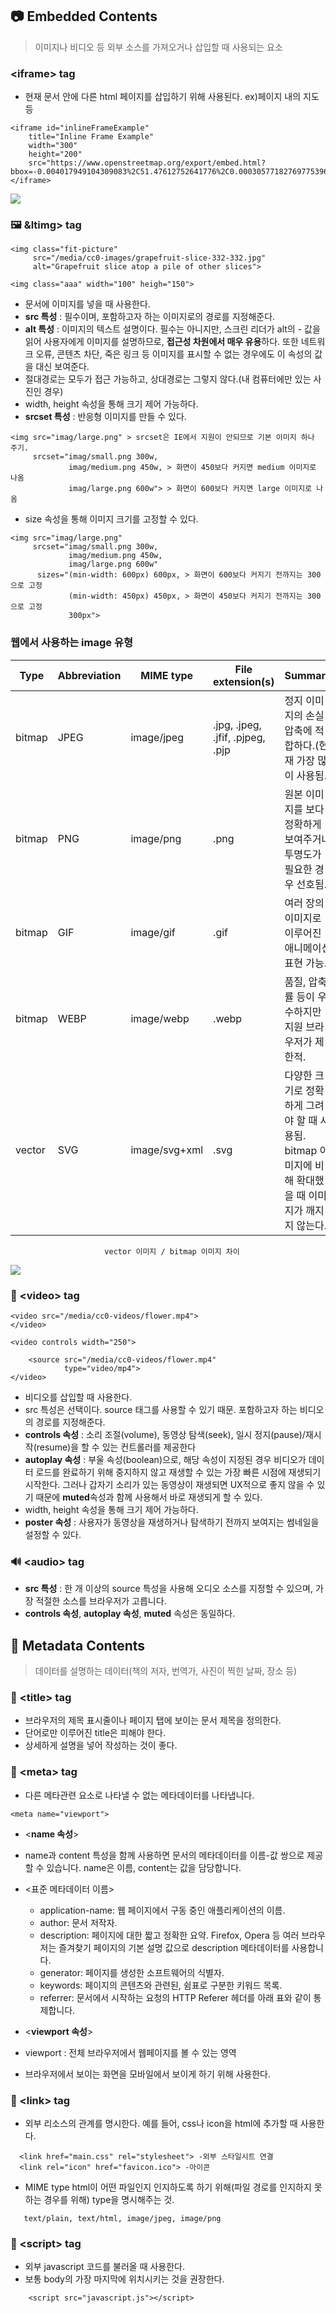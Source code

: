 ## 📷 Embedded Contents

> 이미지나 비디오 등 외부 소스를 가져오거나 삽입할 때 사용되는 요소

### &lt;iframe> tag

-   현재 문서 안에 다른 html 페이지를 삽입하기 위해 사용된다.
    ex)페이지 내의 지도 등

```
<iframe id="inlineFrameExample"
    title="Inline Frame Example"
    width="300"
    height="200"
    src="https://www.openstreetmap.org/export/embed.html?bbox=-0.004017949104309083%2C51.47612752641776%2C0.00030577182769775396%2C51.478569861898606&layer=mapnik">
</iframe>
```

![](https://images.velog.io/images/songjy377/post/63a1461f-0cce-4cc5-ab74-5d5e72a9c52a/image.png)

### 🖼️ &ltimg> tag

```
<img class="fit-picture"
     src="/media/cc0-images/grapefruit-slice-332-332.jpg"
     alt="Grapefruit slice atop a pile of other slices">

<img class="aaa" width="100" heigh="150">
```

-   문서에 이미지를 넣을 때 사용한다.
-   **src 특성** : 필수이며, 포함하고자 하는 이미지로의 경로를 지정해준다.
-   **alt 특성** : 이미지의 텍스트 설명이다. 필수는 아니지만, 스크린 리더가 alt의 - 값을 읽어 사용자에게 이미지를 설명하므로, **접근성 차원에서 매우 유용**하다. 또한 네트워크 오류, 콘텐츠 차단, 죽은 링크 등 이미지를 표시할 수 없는 경우에도 이 속성의 값을 대신 보여준다.
-   절대경로는 모두가 접근 가능하고, 상대경로는 그렇지 않다.(내 컴퓨터에만 있는 사진인 경우)
-   width, height 속성을 통해 크기 제어 가능하다.
-   **srcset 특성** : 반응형 이미지를 만들 수 있다.

```
<img src="imag/large.png" > srcset은 IE에서 지원이 안되므로 기본 이미지 하나 주기.
	 srcset="imag/small.png 300w,
     		 imag/medium.png 450w, > 화면이 450보다 커지면 medium 이미지로 나옴
             imag/large.png 600w"> > 화면이 600보다 커지면 large 이미지로 나옴
```

-   size 속성을 통해 이미지 크기를 고정할 수 있다.

```
<img src="imag/large.png"
	 srcset="imag/small.png 300w,
     		 imag/medium.png 450w,
             imag/large.png 600w"
      sizes="(min-width: 600px) 600px, > 화면이 600보다 커지기 전까지는 300으로 고정
      		 (min-width: 450px) 450px, > 화면이 450보다 커지기 전까지는 300으로 고정
             300px">
```

### 웹에서 사용하는 image 유형

| Type   | Abbreviation | MIME type     | File extension(s)                | Summary                                                                                              |
| ------ | ------------ | ------------- | -------------------------------- | ---------------------------------------------------------------------------------------------------- |
| bitmap | JPEG         | image/jpeg    | .jpg, .jpeg, .jfif, .pjpeg, .pjp | 정지 이미지의 손실 압축에 적합하다.(현재 가장 많이 사용됨.)                                          |
| bitmap | PNG          | image/png     | .png                             | 원본 이미지를 보다 정확하게 보여주거나 투명도가 필요한 경우 선호됨.                                  |
| bitmap | GIF          | image/gif     | .gif                             | 여러 장의 이미지로 이루어진 애니메이션 표현 가능.                                                    |
| bitmap | WEBP         | image/webp    | .webp                            | 품질, 압축률 등이 우수하지만 지원 브라우저가 제한적.                                                 |
| vector | SVG          | image/svg+xml | .svg                             | 다양한 크기로 정확하게 그려야 할 때 사용됨. bitmap 이미지에 비해 확대했을 때 이미지가 깨지지 않는다. |

                         vector 이미지 / bitmap 이미지 차이

![](https://images.velog.io/images/songjy377/post/57583d01-e835-422f-baaa-4ab79c97725c/image.png)

### 🎥 &lt;video> tag

```
<video src="/media/cc0-videos/flower.mp4">
</video>

<video controls width="250">

    <source src="/media/cc0-videos/flower.mp4"
            type="video/mp4">
</video>
```

-   비디오를 삽입할 때 사용한다.
-   src 특성은 선택이다. source 태그를 사용할 수 있기 때문. 포함하고자 하는 비디오의 경로를 지정해준다.
-   **controls 속성** : 소리 조절(volume), 동영상 탐색(seek), 일시 정지(pause)/재시작(resume)을 할 수 있는 컨트롤러를 제공한다
-   **autoplay 속성** : 부울 속성(boolean)으로, 해당 속성이 지정된 경우 비디오가 데이터 로드를 완료하기 위해 중지하지 않고 재생할 수 있는 가장 빠른 시점에 재생되기 시작한다. 그러나 갑자기 소리가 있는 동영상이 재생되면 UX적으로 좋지 않을 수 있기 때문에 **muted**속성과 함께 사용해서 바로 재생되게 할 수 있다.
-   width, height 속성을 통해 크기 제어 가능하다.
-   **poster 속성** : 사용자가 동영상을 재생하거나 탐색하기 전까지 보여지는 썸네일을 설정할 수 있다.

### 🔊 &lt;audio> tag

-   **src 특성** : 한 개 이상의 source 특성을 사용해 오디오 소스를 지정할 수 있으며, 가장 적절한 소스를 브라우저가 고릅니다.
-   **controls 속성**, **autoplay 속성**, **muted** 속성은 동일하다.

## 📘 Metadata Contents

> 데이터를 설명하는 데이터(책의 저자, 번역가, 사진이 찍힌 날짜, 장소 등)

### 📌 &lt;title> tag

-   브라우저의 제목 표시줄이나 페이지 탭에 보이는 문서 제목을 정의한다.
-   단어로만 이루어진 title은 피해야 한다.
-   상세하게 설명을 넣어 작성하는 것이 좋다.

### 📌 &lt;meta> tag

-   다른 메타관련 요소로 나타낼 수 없는 메타데이터를 나타냅니다.

```
<meta name="viewport">
```

-   <**name 속성**>
-   name과 content 특성을 함께 사용하면 문서의 메타데이터를 이름-값 쌍으로 제공할 수 있습니다. name은 이름, content는 값을 담당합니다.

-   &lt;표준 메타데이터 이름>
    -   application-name: 웹 페이지에서 구동 중인 애플리케이션의 이름.
    -   author: 문서 저작자.
    -   description: 페이지에 대한 짧고 정확한 요약. Firefox, Opera 등 여러 브라우저는 즐겨찾기 페이지의 기본 설명 값으로 description 메타데이터를 사용합니다.
    -   generator: 페이지를 생성한 소프트웨어의 식별자.
    -   keywords: 페이지의 콘텐츠와 관련된, 쉼표로 구분한 키워드 목록.
    -   referrer: 문서에서 시작하는 요청의 HTTP Referer 헤더를 아래 표와 같이 통제합니다.
-   <**viewport 속성**>
-   viewport : 전체 브라우저에서 웹페이지를 볼 수 있는 영역
-   브라우저에서 보이는 화면을 모바일에서 보이게 하기 위해 사용한다.

### 📌 &lt;link> tag

-   외부 리소스의 관계를 명시한다. 예를 들어, css나 icon을 html에 추가할 때 사용한다.

```
  <link href="main.css" rel="stylesheet"> -외부 스타일시트 연결
  <link rel="icon" href="favicon.ico"> -아이콘
```

-   MIME type
    html이 어떤 파일인지 인지하도록 하기 위해(파일 경로를 인지하지 못하는 경우를 위해) type을 명시해주는 것.

```
   text/plain, text/html, image/jpeg, image/png
```

### 📌 &lt;script> tag

-   외부 javascript 코드를 불러올 때 사용한다.
-   보통 body의 가장 마지막에 위치시키는 것을 권장한다.
```
    <script src="javascript.js"></script>
```

